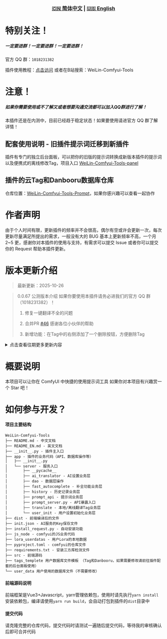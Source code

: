<div align="center">
  
### [🇨🇳 简体中文](README.md) | [🇺🇸 English](README_EN.md)

</div>

# 特别关注！
##### 一定要进群！一定要进群！一定要进群！
官方 QQ 群：`1018231382`

插件使用教程：[点击访问](https://www.bilibili.com/list/288025756/?sid=4690314&spm_id_from=333.1387.0.0&oid=114342431298474&bvid=BV1txdfYxE7X)
或者在B站搜索：WeiLin-Comfyui-Tools

# 注意！
##### 如果你需要使用或不了解又或者想要沟通交流都可以加入QQ群进行了解！
本插件还是在内测中，目前已经趋于稳定状态！如果要使用请进官方 QQ 群了解详情！

## 配套使用说明 - 旧插件提示词迁移到新插件
插件有专门的独立后台面板，可以把你的旧版的提示词转换成新版本插件的提示词以及便携式的离线修改Tag，项目入口 [WeiLin-Comfyui-Tools-panel
](https://github.com/weilin9999/WeiLin-Comfyui-Tools-panel)

## 插件的云Tag和Danbooru数据库仓库
仓库位置：[WeiLin-Comfyui-Tools-Prompt](https://github.com/weilin9999/WeiLin-Comfyui-Tools-Prompt)，如果你感兴趣可以查看一起协作

# 作者声明

由于个人时间有限，更新插件的频率并不会很高，偶尔有空或许会更新一次，每次更新尽量满足所提出的需求，一般没有大的 BUG 基本上更新频率不高，一个月 2~5 更，感谢你对本插件的使用与支持，有需求可以提交 Issue 或者你可以提交你的 Request 帮助本插件更新。

# 版本更新介绍

> 最新更新：2025-10-26

> 0.0.67 公测版本介绍 如果你要使用本插件请务必进我们的官方 QQ 群（1018231382）！
>
> 1. 修复一键翻译不全的问题
>
> 2. 合并PR [#46](https://github.com/weilin9999/WeiLin-Comfyui-Tools/pull/46) 感谢各位小伙伴的帮助
>
> 3. 新增功能：在Tag中的右侧添加了一个删除按钮，方便删除Tag
>

<details>
<summary>点击查看往期更多更新内容</summary>

> 0.0.66 公测版本介绍 2025-10-12
>
> 1. 修复了一些已知的BUG
>
> 2. 合并PR [#44](https://github.com/weilin9999/WeiLin-Comfyui-Tools/pull/44) 感谢各位小伙伴的帮助
>
> 3. 新增功能：在Tag的控制栏中可以一键收藏Tag，还添加了添加换行符的功能
> 
> 4. 翻译大修改！本次更新将翻译功能全部重改了，使用AI进行翻译，对接硅基AI进行调用API翻译，如果你想要对接其它的AI平台你可以进群提交建议，后续更新会添加新的平台
>

> 0.0.65 公测版本介绍 2025-09-23
>
> 1. 修复了一些已知的BUG
>
> 2. 合并PR [#40](https://github.com/weilin9999/WeiLin-Comfyui-Tools/pull/40) 感谢各位小伙伴的帮助
>
> 3. 合并PR [#43](https://github.com/weilin9999/WeiLin-Comfyui-Tools/pull/43) 感谢各位小伙伴的帮助
> 

> 0.0.64 公测版本介绍 2025-09-14
>
> 1. 修复了已知BUG（Comfyui中执行栏拖拽图标错位问题）
>
> 2. 修改部分UI问题
>
> 3. 合并PR [#38](https://github.com/weilin9999/WeiLin-Comfyui-Tools/pull/38) 感谢各位小伙伴的帮助
> 
> 4. 下午5点30分：侧边标签增加收纳功能

> 0.0.62 公测版本介绍 2025-09-13
>
> 1. 修复了已知BUG（Tag分享问题）
>
> 2. 修改部分UI（设置、弹窗）
>
> 3. 增加Tag二级目录的分享功能
>
> 4. 合并PR [#37](https://github.com/weilin9999/WeiLin-Comfyui-Tools/pull/37) 感谢各位小伙伴的帮助
> 
> 5. 修复节点不使用加载问题，如果节点不连接或者不使用请关闭节点上的随机提示词开关！
>

> 0.0.61 公测版本介绍 2025-08-06
>
> 1. 修复了已知BUG（节点不加载时运行流程也会导致节点加载）(随机tag加载问题)
>
> 2. 修复在部分情况下打开弹窗的错误问题
>
> 3. 增加了Tag分组的大小调节功能
>
> 4. 增加了更新弹窗不再提示功能
> 

> 0.0.60 公测版本介绍 2025-07-11
>
> 1. 修复了已知BUG（节点不加载时运行流程也会导致节点加载）
>
> 2. 新增功能：Danbooru管理器，可以快捷管理Danbooru的数据更加方便
>


> 0.0.59 公测版本介绍 2025-05-08
>
> 1. 修复了已知BUG
>
> 2. 新增功能（测试）：Lora可以以Tag形式加载（仅全能提示词编辑器生效）在编辑器下方的Lora管理器点击添加Tag即可我们插件识别的方式为```<wlr:Lora名称:模型权重:文本权重>``` 
>
> 3. 修复了Lora管理器二级目录加载的问题
>
> 4. 修复了Tag管理器Tag点击排序的bug问题

> 0.0.58 公测版本介绍 2025-05-07
>
> 1. 修复了已知BUG
>
> 2. 修改Lora悬浮卡片的大小了位置
>
> 3. 功能升级：悬浮球可自定义皮肤和颜色
>
> 4. 功能优化：历史记录信息简化显示
>
> 5. 新增功能：随机Tag功能，可以设定模板，一键随机Tag
>
> 6. 功能优化：Tag管理器的分类栏可以修改顺序和位置
>
> 7. 功能优化：Tag管理器搜索的匹配结果更精确
>
> 8. 小功能：输入框左下角添加了Token长度显示
>
> 9. 修复输入框记录高度小概率触发高度变成很矮的情况
>
> 10. 插件有新版本时窗口左下角会提示更新
>
> 11. 节点新增功能：自动随机Tag，设置好了模板即可使用，每个节点的随机模板都是不同的可以自定义化
>
> 12. 修改了Lora管理器，新增了二级目录显示全部的功能，修改了目录栏的高度问题
>

> 0.0.53 公测版本介绍 2025-04-30
>
> 1. 功能优化：修复了在日间模式下的Lora详细内容的按钮样式看不到问题
>
> 2. 修复了issues [#14](https://github.com/weilin9999/WeiLin-Comfyui-Tools/issues/14#issuecomment-2840561525) 当第一行只有一个Tag的时候会触发换行不添加末尾逗号
>

> 0.0.52 公测版本介绍 2025-04-28
>
> 1. 新增功能：Lora详细界面内可以自定义自己的字段
>
> 2. 新增功能：在插件（非节点）UI内鼠标悬浮在Lora卡片上能显示Lora的基本信息
>
> 3. 修复了已知的BUG
>
> 4. Lora获取C站数据的时候可以一并获取封面了
>

> 0.0.48 公测版本介绍 2025-04-25
>
> 1. 新增辅助功能，限制了窗口的移动范围防止超出可视范围，以及悬浮球也限制了移动范围
>

> 0.0.46 公测版本介绍 2025-04-24
>
> 1. 修复了一些已知的BUG
>
> 2. 优化功能：补全提示词，详情：
>    * 在设置中可以设置显示条数以及设置补全框的大小
>    * 补全框现在可以跟着输入的位置移动了
>

> 0.0.45 公测版本介绍 2025-04-22
>
> 1. 修复了一些已知的BUG
>
> 2. 新增功能：批量导入Tag功能（修改了一些逻辑问题和优化一些新的功能）
>
> 3. 新增：记录输入框的高度，每次打开都会保持到上一次的状态高度
>
> 4. 修复Lora管理器加载不全问题
>

> 0.0.42 公测版本介绍 2025-04-22
>
> 1. 修复了一些已知的BUG
>
> 2. 新增功能：批量导入Tag功能
>
> 3. 新增功能：分享Tag和批量分享的功能
>

> 0.0.41 公测版本介绍 2025-04-16
>
> 1. 修复了一些已知的BUG
>


> 0.0.40 公测版本介绍 2025-04-15
>
> 1. 修复了节点运行报错问题，修复了一些已知的BUG
>
> 2. 修改Lora堆节点，可以直接在节点操作Lora堆
>

> 0.0.38 公测版本介绍 2025-04-14
>
> 1. 修复了一些已知的BUG
>
> 2. 新增节点 仅Lora堆 节点
>
> 3. 优化Lora管理器，在UI主界面增加Lora管理器的快捷窗口
>
> 4. 在节点中增加了Lora堆的快捷按钮，点击即可直接显示节点的Lora堆信息可以快捷修改
>

> 0.0.37 公测版本介绍 2025-04-13
>
> 1. 修复了一些已知的BUG
>
> 2. 优化了Lora管理器卡顿问题
>
> 3. Lora详情中增加了基础模型显示和Lora Raw数据显示
>
> 4. 增加了Tag操作提示
>
> 5. 在悬浮球增加了图片转换功能
>

> 0.0.36 公测版本介绍 2025-04-08
>
> 1. 修复了一些已知的BUG
>
> 2. 优化了补全功能的精准度
>

> 0.0.35 公测版本介绍 2025-04-07
>
> 1. 新增功能可以隐藏Lora和隐藏Tag的功能，可以临时屏蔽你想要的Lora和Tag
>

> 0.0.34 公测版本介绍 2025-04-06
>
> 1. 修复了历史记录不会记录的问题
>

> 0.0.33 公测版本介绍 2025-04-04
>
> 1. 修复收藏和历史记录的请求错误问题
>

> 0.0.32 公测版本介绍 2025-04-03
>
> 1. **再次修复该问题-问题已被解决** 修复旧数据迁移不会将自己加的数据迁入问题，大家可以去```user_data_old```这个目录将数据文件名称修改成```userdatas_zh_CN.db```再返回文件夹```user_data```将该文件夹文件都删除，然后将修改名称为```userdatas_zh_CN.db```粘贴到此文件夹启动Comfyui即可再次迁移数据！
>


> 0.0.31 公测版本介绍 2025-04-02
>
> 1. 新增换行符显示，以及换行之后Tag显示也会跟着换行
>
> 2. 修复旧数据迁移不会将自己加的数据迁入问题，大家可以去```user_data_old```这个目录将数据文件名称修改成```userdatas_zh_CN.db```再返回文件夹```user_data```将该文件夹文件都删除，然后将修改名称为```userdatas_zh_CN.db```粘贴到此文件夹启动Comfyui即可再次迁移数据！
>

> 0.0.30 公测版本介绍 2025-04-01
>
> 1. 修复Tag在编辑的时候移动问题
>
> 2. 新增了云仓库！大家可以使用云仓库动态获取提示词或者更新Danbooru了，在UI界面“共享云数据”中打开！
>
> 3. 优化性能问题
>
> 4. 修复了一些已知的BUG

> 0.0.28 公测版本介绍 2025-03-31
>
> 1. 修改了全新的数据库拉取方式已经公开了仓库：[WeiLin-Comfyui-Tools-Prompt](https://github.com/weilin9999/WeiLin-Comfyui-Tools-Prompt)，有兴趣的伙伴可以查看怎么添加自己的tag或者danbooru
>
> 2. 优化了自动补全的功能

> 0.0.27 公测版本介绍 2025-03-30
>
> 1. 搜索Tag时有高亮，同时可以选择自动添加搜索的Tag到提示词中
>
> 2. 修改Lora详细页面中的提示词增加了隐藏和展开的功能
>
> 3. 修改Tag编辑的操作无处的方法，增加了一个编辑模式选择

> 0.0.26 公测版本介绍：2025-03-27
>
> 1. 修改了提示词默认自动加入逗号
>
> 2. 修改测试翻译错误的提示，以免误导
>
> 3. 隐藏Lora框，让节点更干净

> 0.0.24 2025-03-25 公测版本介绍
>
> 1. 在UI设置中添加了翻译库功能，可以替换三方翻译使用翻译库功能，需要安装翻译库点击安装即可，使用方便翻译功能完善 -- v0.0.23 2025-03-24
>
> 2. 新增节点：不加载Lora，此节点没有Lora的信息框可以减小节点的大小 -- v0.0.23 2025-03-24
>
> 3. 修复历史记录不记录问题，修改收藏的名称不显示的问题 -- v0.0.23 2025-03-24
>
> 4. 修复Lora堆最后一个不删除问题 -- v0.0.23 2025-03-24
>
> 5. 优化Tag过多导致翻译超时或获取本地数据超时的问题 -- v0.0.23 2025-03-24
>
> 6. 修复悬浮球会跳动问题 -- v0.0.23 2025-03-24
>
> 7. 调整：悬浮最小大小为6，大小上线999999，悬浮球最大个数上限调整至100 -- v0.0.23 2025-03-24
>
> 8. 修复在Comfyui版本v0.3.27中插件无法正常使用问题 -- v0.0.24 2025-03-25

> 0.0.20 2025-03-18 公测版本介绍
>
> 1.修复已知的BUG

> 0.0.19 2025-03-17 公测版本介绍
>
> 1.拆分节点提示词和Lora的文本，更加直观
>
>2.新增Lora支持搜索的功能，更快找到自己想要的Lora

> 0.0.18 2025-03-03 公测版本介绍
>
> 1.新增节点列表（悬浮球中打开），可以快捷打开本节点所有的Node，不需要再放大节点找


> 0.0.17 公测版本介绍 2025-02-22
>
> 1.修复权重添加会删除其它括号类型的BUG

> 0.0.16 2025-02-14 公测版本介绍
>
> 1.节点修改，新增了clip节点输出
>
> 2.节点修改，新增了string内容输入合并
>
> 3.修复了已知BUG
>
> 4.修改了Tag的控制栏的括号加减问题


> 0.0.15 公测版本介绍
>
> 1.节点修改，新增了clip节点输出
>
> 2.节点修改，新增了string内容输入合并


> 0.0.13 公测版本介绍
>
> 1.修复了已知 BUG
>
> 2.新增功能-Lora 支持一键缓存所有 Lora 文件
>
> 3.新增功能-支持加载 Lora 的时候同时加载对应的 Lora 提示词（需要给 Lora 设置提示词才可生效！）

> 0.0.12 公测版本介绍
>
> 1.修复了已知 BUG

> 0.0.0.3 内测版本介绍
>
> 1.更新了 AI 对话功能
>
> 2.更新了 Danbooru 词库到 2024-11-30
>
> 3.将所有 tag 和词库都写入到数据库中，我们不再使用 json 文件来存储我们的 tag 和词库，因为数据太多检索起来太慢了
>
> 4.优化了性能

> 0.0.0.1 版本介绍 （由于本人工作原因空闲时间才有时间更新插件，见谅！在此非常感谢大家对本插件的支持！）
>
> 1. 上传插件 0.0.0.1 版本

</details>

# 概要说明

本项目可以让你在 ComfyUI 中快捷的使用提示词工具
如果你对本项目有兴趣赏一个 Star 吧！

# 如何参与开发？

#### 项目主要结构
```
WeiLin-Comfyui-Tools 
├── README.md - 中文文档
├── README_EN.md - 英文文档
├── __init__.py - 插件主入口
├── app - 插件的业务代码（API、数据库操作等）
│   ├── __init__.py
│   └── server - 服务入口
│       ├── __pycache__
│       ├── ai_translator - AI设置业务层
│       ├── dao - 数据层操作
│       ├── fast_autocomplete - 补全功能业务层
│       ├── history - 历史记录业务层
│       ├── prompt_api - 提示词业务层
│       ├── prompt_server.py - API暴露入口
│       ├── translate - 本地/离线翻译Tag业务层
│       └── user_init - 用户设置初始化业务层
├── dist - 前端编译后的文件
├── init.json - AI服务的Key保存文件
├── install_request.py - 自动安装功能
├── js_node - comfyui的JS业务代码
├── lora_userdatas - 用户Lora的本地数据
├── pyproject.toml - comfyui的仓库文件
├── requirements.txt - 安装三方库检测文件
├── src - 前端源码
├── tags_templete 用户数据库文件模板 （Tag和Danbooru，如果需要修改请前往插件配套的后台面板使用）
└── user_data 用户使用的数据库文件（不需要修改）
```

#### 前端源码说明
前端框架是Vue3+Javascript，yarn管理依赖包，使用时请先执行`yarn install`安装依赖包，编译请使用`yarn run build`，会自动打包到插件的`dist`目录中

#### 提交代码
请克隆完整的仓库代码，提交代码时请测试一遍随后提交代码，等待我的审核确认后即可合并代码